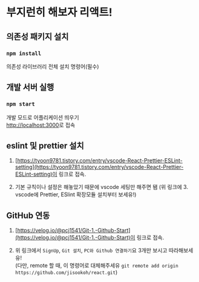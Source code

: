 # 부지런히 해보자 리액트!

## 의존성 패키지 설치

### `npm install`

의존성 라이브러리 전체 설치 명령어(필수)

## 개발 서버 실행

### `npm start`

개발 모드로 어플리케이션 띄우기\
[http://localhost:3000](http://localhost:3000)로 접속

## eslint 및 prettier 설치

1. [https://tyoon9781.tistory.com/entry/vscode-React-Prettier-ESLint-setting](https://tyoon9781.tistory.com/entry/vscode-React-Prettier-ESLint-setting)이 링크로 접속.

2. 기본 규칙이나 설정은 해놓았기 때문에 vscode 세팅만 해주면 됌 (위 링크에 3. vscode에 Prettier, ESlint 확장모듈 설치부터 보세유!)

## GitHub 연동

1. [https://velog.io/@pcj1541/Git-1.-Github-Start](https://velog.io/@pcj1541/Git-1.-Github-Start)이 링크로 접속.

2. 위 링크에서 `SignUp`, `Git 설치`, `PC와 Github 연결하기`요 3개만 보시고 따라해보세유!\
   (다만, remote 할 때, 이 명령어로 대체해주세유 `git remote add origin https://github.com/jisookoh/react.git`)
